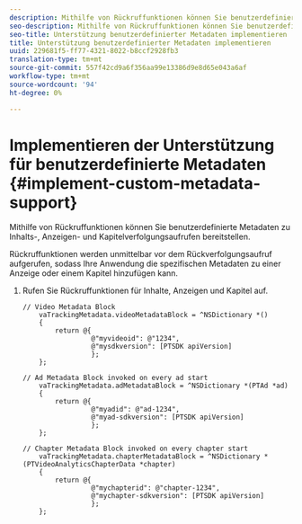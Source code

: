 ```yaml
---
description: Mithilfe von Rückruffunktionen können Sie benutzerdefinierte Metadaten zu Inhalts-, Anzeigen- und Kapitelverfolgungsaufrufen bereitstellen.
seo-description: Mithilfe von Rückruffunktionen können Sie benutzerdefinierte Metadaten zu Inhalts-, Anzeigen- und Kapitelverfolgungsaufrufen bereitstellen.
seo-title: Unterstützung benutzerdefinierter Metadaten implementieren
title: Unterstützung benutzerdefinierter Metadaten implementieren
uuid: 229681f5-ff77-4321-8022-b8ccf2928fb3
translation-type: tm+mt
source-git-commit: 557f42cd9a6f356aa99e13386d9e8d65e043a6af
workflow-type: tm+mt
source-wordcount: '94'
ht-degree: 0%

---
```



# Implementieren der Unterstützung für benutzerdefinierte Metadaten {#implement-custom-metadata-support}

Mithilfe von Rückruffunktionen können Sie benutzerdefinierte Metadaten zu Inhalts-, Anzeigen- und Kapitelverfolgungsaufrufen bereitstellen.

Rückruffunktionen werden unmittelbar vor dem Rückverfolgungsaufruf aufgerufen, sodass Ihre Anwendung die spezifischen Metadaten zu einer Anzeige oder einem Kapitel hinzufügen kann.

1. Rufen Sie Rückruffunktionen für Inhalte, Anzeigen und Kapitel auf.

   ```
   // Video Metadata Block 
       vaTrackingMetadata.videoMetadataBlock = ^NSDictionary *() 
       { 
           return @{ 
                    @"myvideoid": @"1234", 
                    @"mysdkversion": [PTSDK apiVersion] 
                    }; 
       }; 
   
   // Ad Metadata Block invoked on every ad start 
       vaTrackingMetadata.adMetadataBlock = ^NSDictionary *(PTAd *ad) 
       { 
           return @{ 
                    @"myadid": @"ad-1234", 
                    @"myad-sdkversion": [PTSDK apiVersion] 
                    }; 
       }; 
   
   // Chapter Metadata Block invoked on every chapter start 
       vaTrackingMetadata.chapterMetadataBlock = ^NSDictionary *(PTVideoAnalyticsChapterData *chapter) 
       { 
           return @{ 
                    @"mychapterid": @"chapter-1234", 
                    @"mychapter-sdkversion": [PTSDK apiVersion] 
                    }; 
       };
   ```
